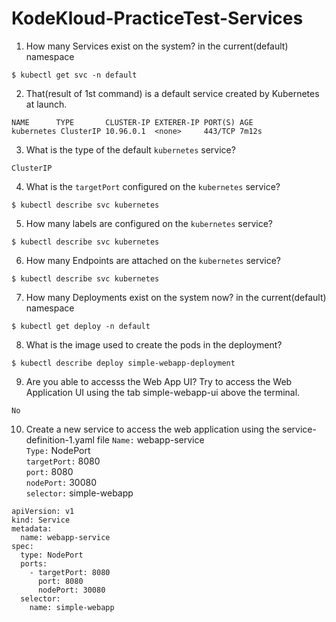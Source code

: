 # KodeKloud-PracticeTest-Services

1. How many Services exist on the system? in the current(default) namespace
```
$ kubectl get svc -n default
```
2. That(result of 1st command) is a default service created by Kubernetes at launch.
```
NAME      TYPE       CLUSTER-IP EXTERER-IP PORT(S) AGE
kubernetes ClusterIP 10.96.0.1  <none>     443/TCP 7m12s
```
3. What is the type of the default `kubernetes` service?
```
ClusterIP
```
4. What is the `targetPort` configured on the `kubernetes` service?
```
$ kubectl describe svc kubernetes
```
5. How many labels are configured on the `kubernetes` service?
```
$ kubectl describe svc kubernetes
```
6. How many Endpoints are attached on the `kubernetes` service?
```
$ kubectl describe svc kubernetes
``` 
7. How many Deployments exist on the system now? in the current(default) namespace
```
$ kubectl get deploy -n default
```
8. What is the image used to create the pods in the deployment?
```
$ kubectl describe deploy simple-webapp-deployment 
```
9. Are you able to accesss the Web App UI? Try to access the Web Application UI using the tab simple-webapp-ui above the terminal.
```
No
``` 
10. Create a new service to access the web application using the service-definition-1.yaml file
`Name:` webapp-service  
`Type:` NodePort  
`targetPort:` 8080  
`port:` 8080  
`nodePort:` 30080  
`selector:` simple-webapp
```
apiVersion: v1
kind: Service
metadata: 
  name: webapp-service
spec: 
  type: NodePort
  ports: 
    - targetPort: 8080
      port: 8080
      nodePort: 30080
  selector: 
    name: simple-webapp
```
